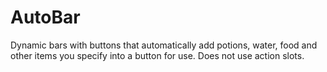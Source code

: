 # AutoBar

Dynamic bars with buttons that automatically add potions, water, food and other items you specify into a button for use. Does not use action slots.
